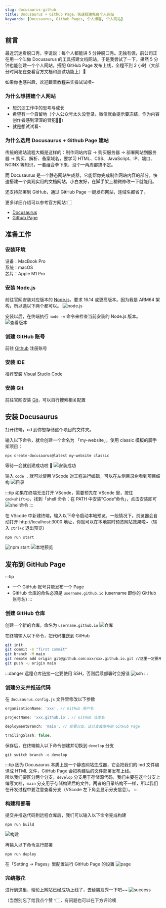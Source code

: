 ```yaml
---
slug: docusaurus-github
title: Docusaurus + Github Page，快速搭建免费个人网站
keywords: [Docusaurus, Github Pages, 个人博客, 个人网站]
---
```


## 前言
最近沉迷看脱口秀，李诞说：每个人都能讲 5 分钟脱口秀。无独有偶，前公司正在用一个叫做 Docusaurus 的工具搭建文档网站，于是我尝试了一下，果然 5 分钟也能创建一个个人网站，搭配 GitHub Page 发布上线，全程不到 2 小时（大部分时间花在查看官方文档和测试功能上）🎉

如果你也感兴趣，欢迎跟着教程来实操试试噢~

<!--truncate-->

### 为什么想搭建个人网站
- 想沉淀工作中的思考与成长
- 希望有一个自留地（个人公众号太久没登录，微信就会提示要冻结，作为内容创作者感到深深的冒犯👊🏻）
- 就是想试试看~

### 为什么选用 Docusaurus + Github Page 建站
传统的建站流程大概是这样的：制作网站内容 -> 购买服务器 -> 部署网站到服务器 -> 购买、解析、备案域名，要学习 HTML、CSS、JavaScript、IP、端口、NGINX 等知识，一套组合拳下来，没个一两周都搞不定。

而 Docusaurus 是一个静态网站生成器，它能帮你完成制作网站内容的部分，快速搭建一个美观实用的文档网站，小白友好，在脚手架上稍微修改一下就能用。

还支持部署到 GitHub，通过 GitHub Page 一键发布网站，连域名都省了。

更多详细介绍可以参考官方网站👇🏻
- [Docusaurus](https://www.docusaurus.cn/docs)
- [Github Page](https://docs.github.com/en/pages)


## 准备工作
### 安装环境
设备：MacBook Pro  
系统：macOS  
芯片：Apple M1 Pro

### 安装 Node.js
前往官网安装对应版本的 [Node.js](https://nodejs.org/en/download/)，要求 16.14 或更高版本。因为我是 ARM64 架构，所以选以下两个都可以。
![node.js](https://s1.vika.cn/space/2022/10/08/1b396eac922f48809fcbbf16e6e47f79)

安装以后，在终端执行 ```node -v``` 命令来检查当前安装的 Node.js 版本。
![查看版本](https://s1.vika.cn/space/2022/10/08/4eb04b0314be45878a46bc013933c781)
### 创建 GitHub 账号
前往 [Github](https://github.com/) 注册账号

### 安装 IDE
推荐安装 [Visual Studio Code](https://code.visualstudio.com/Download)

### 安装 Git
前往官网安装 [Git](https://git-scm.com/downloads)，可以自行搜索相关配置

## 安装 Docusaurus
打开终端，cd 到你想存储这个项目的文件夹。

输入以下命令，就会创建一个命名为 「my-website」，使用 classic 模板的脚手架项目：
```
npx create-docusaurus@latest my-website classic
```

等待一会就创建成功啦 👻
![安装成功](https://s1.vika.cn/space/2022/10/08/50ff90de5a6245d68f90d8972ec73604)

输入 `code .` 就可以使用 VScode 对工程进行编辑，可以在左侧目录树看到项目结构
![目录](https://s1.vika.cn/space/2022/10/09/95ebcc73c2bb49a4b41cd3c6950605be)

:::tip
如果在终端无法打开 VScode，需要预先在 VScode 里，按住 `cmd+shift+p`，找到「shell 命令：在 PATH 中安装”Code“命令」，点击安装即可
![shell命令](https://s1.vika.cn/space/2022/10/09/db341685162340b4bf8814322dfbb05a)
:::  

在 VScode 中新建终端，输入以下命令启动本地预览，一般情况下，浏览器会自动打开 http://localhost:3000 地址，你就可以在本地实时预览网站效果啦~（输入 `ctrl+c` 退出预览）
```
npm run start
```
![npm start](https://s1.vika.cn/space/2022/10/08/b0b53e8d7de54650885e3041004f1c88)
![本地预览](https://s1.vika.cn/space/2022/10/08/c55183283460463fa85ba5e8b291ed2e)

## 发布到 GitHub Page
:::tip
- 一个 GitHub 账号只能发布一个 Page
- GitHub 仓库的命名必须是 `username.github.io` (username 即你的 GitHub 账号名)
:::

### 创建 GitHub 仓库
创建一个新的仓库，命名为 `username.github.io`
![仓库](https://s1.vika.cn/space/2022/10/10/bb2bc2a666154a19b59dbc5e5c4f14af)

在终端输入以下命令，把代码推送到 GitHub
``` bash
git init
git commit -m "first commit"
git branch -M main
git remote add origin git@github.com:xxx/xxx.github.io.git //这里一定要用 SSH 链接
git push -u origin main
```

:::danger
远程仓库链接一定要使用 SSH，否则后续部署时会报错
![ssh](https://s1.vika.cn/space/2022/10/10/37054330af6a4714bc6cc026ae06ecb1)
:::

### 创建分支并推送代码
在 `docusaurus.config.js` 文件里修改以下参数
``` js
organizationName: 'xxx', // GitHub 用户名

projectName: 'xxx.github.io', // GitHub 仓库名

deploymentBranch: 'main', // 部署分支，该分支会发布到 GitHub Page

trailingSlash: false,
```

保存后，在终端输入以下命令创建并切换到 `develop` 分支
```
git switch branch -c develop
``` 

:::tip
因为 Docusaurus 本质上是一个静态网站生成器，它会把我们的 md 文件编译成 HTML 文件，GitHub Page 会把构建后的文件部署发布上线。  
所以我们要区分两个分支，`develop` 分支用于存储源代码，我们主要在这个分支上编写文档，`main` 分支用于存储构建后的文件。两者的目录结构不一样，所以我们在开发过程中要注意查看分支（VScode 左下角会显示分支信息）。
:::

### 构建和部署
提交并推送代码到远程仓库后，我们可以输入以下命令完成构建
```
npm run build
```

![构建](https://s1.vika.cn/space/2022/10/10/c8b3c2048b7848e7af3a58e4a8d43a49)

再输入以下命令进行部署
```
npm run deploy
```

在「Setting -> Pages」里配置进行 GitHub Page 的设置
![page](https://s1.vika.cn/space/2022/10/10/815ec49e080249c6b4cee9168b07a1a4)


### 完结撒花
进行到这里，理论上网站已经成功上线了，去给朋友秀一下吧~~
![success](https://s1.vika.cn/space/2022/10/10/b3d71de413b149ce8515b090525f1777)  

（当然别忘了给我点个赞 👇🏻，有问题也可以在下方评论噢